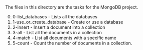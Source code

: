 The files in this directory are the tasks for the MongoDB project.


0) 0-list_databases - Lists all the databases
1) 1-use_or_create_database - Create or use a database
2) 2-insert - Insert a document into a collection
3) 3-all - List all the documents in a collection
4) 4-match - List all documents with a specific name
5) 5-count - Count the number of documents in a collection.
